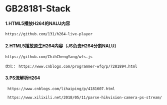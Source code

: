 # GB28181-Stack
#### 1.HTML5播放H264的NALU内容  
    https://github.com/131/h264-live-player 
#### 2.HTML5播放原生H264内容（JS负责H264分割NALU） 
    https://github.com/ChihChengYang/wfs.js

    优化： https://www.cnblogs.com/programmer-wfq/p/7281894.html
#### 3.PS流解析H264  
     https://www.cnblogs.com/lihaiping/p/4181607.html
     
     https://www.xilixili.net/2018/05/11/parse-hikvision-camera-ps-stream/
